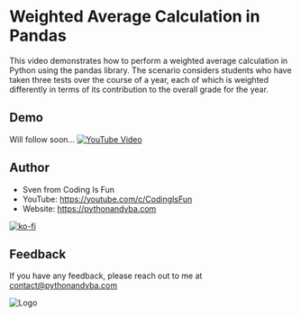 # Weighted Average Calculation in Pandas

This video demonstrates how to perform a weighted average calculation in Python using the pandas library.
The scenario considers students who have taken three tests over the course of a year, each of which is weighted differently in terms of its contribution to the overall grade for the year.

## Demo
Will follow soon...
[![YouTube Video](https://img.youtube.com/vi/XXX/0.jpg)](https://youtu.be/XX)



## Author

- Sven from Coding Is Fun
- YouTube: https://youtube.com/c/CodingIsFun
- Website: https://pythonandvba.com

[![ko-fi](https://ko-fi.com/img/githubbutton_sm.svg)](https://ko-fi.com/X7X47Q0EG)

## Feedback

If you have any feedback, please reach out to me at contact@pythonandvba.com

![Logo](https://content.screencast.com/users/jubbel3/folders/Snagit/media/c42ea34b-4057-4754-96b0-e8e05c866afb/08.18.2021-19.56.png)

